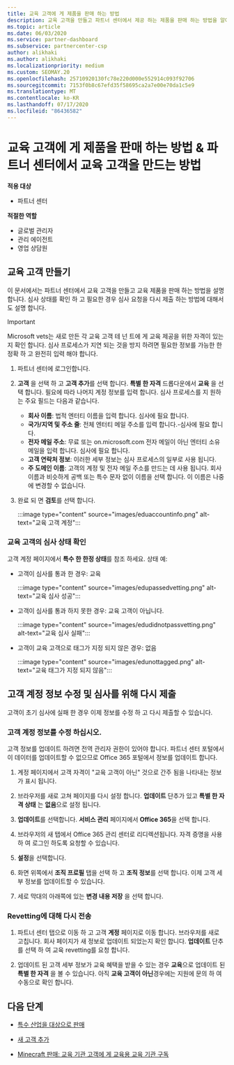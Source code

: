 ```yaml
---
title: 교육 고객에 게 제품을 판매 하는 방법
description: 교육 고객을 만들고 파트너 센터에서 제공 하는 제품을 판매 하는 방법을 알아보세요.
ms.topic: article
ms.date: 06/03/2020
ms.service: partner-dashboard
ms.subservice: partnercenter-csp
author: alikhaki
ms.author: alikhaki
ms.localizationpriority: medium
ms.custom: SEOMAY.20
ms.openlocfilehash: 25710920130fc78e220d000e552914c093f92706
ms.sourcegitcommit: 7153f0b8c67efd35f58695ca2a7e00e70da1c5e9
ms.translationtype: MT
ms.contentlocale: ko-KR
ms.lasthandoff: 07/17/2020
ms.locfileid: "86436582"
---
```

# <a name="how-to-sell-offers-to-education-customers--how-to-create-an-education-customer-in-partner-center"></a>교육 고객에 게 제품을 판매 하는 방법 & 파트너 센터에서 교육 고객을 만드는 방법

**적용 대상**

- 파트너 센터

**적절한 역할**

- 글로벌 관리자
- 관리 에이전트
- 영업 상담원

## <a name="create-an-education-customer"></a>교육 고객 만들기

이 문서에서는 파트너 센터에서 교육 고객을 만들고 교육 제품을 판매 하는 방법을 설명 합니다. 심사 상태를 확인 하 고 필요한 경우 심사 요청을 다시 제출 하는 방법에 대해서도 설명 합니다.

> [!IMPORTANT]
> Microsoft vets는 새로 만든 각 교육 고객 테 넌 트에 게 교육 제공을 위한 자격이 있는지 확인 합니다.  심사 프로세스가 지연 되는 것을 방지 하려면 필요한 정보를 가능한 한 정확 하 고 완전히 입력 해야 합니다.

1. 파트너 센터에 로그인합니다.

2. **고객** 을 선택 하 고 **고객 추가**를 선택 합니다. **특별 한 자격** 드롭다운에서 **교육** 을 선택 합니다.  필요에 따라 나머지 계정 정보를 입력 합니다.  심사 프로세스를 지 원하는 주요 필드는 다음과 같습니다.

   - **회사 이름**: 법적 엔터티 이름을 입력 합니다. 심사에 필요 합니다.
   - **국가/지역 및 주소 줄**: 전체 엔터티 메일 주소를 입력 합니다.-심사에 필요 합니다.
   - **전자 메일 주소**: 무료 또는 on.microsoft.com 전자 메일이 아닌 엔터티 소유 메일을 입력 합니다. 심사에 필요 합니다.
   - **고객 연락처 정보**: 이러한 세부 정보는 심사 프로세스의 일부로 사용 됩니다.
   - **주 도메인 이름**: 고객의 계정 및 전자 메일 주소를 만드는 데 사용 됩니다.  회사 이름과 비슷하게 공백 또는 특수 문자 없이 이름을 선택 합니다.  이 이름은 나중에 변경할 수 없습니다.

3. 완료 되 면 **검토**를 선택 합니다.

   :::image type="content" source="images/eduaccountinfo.png" alt-text="교육 고객 계정":::

### <a name="confirm-your-education-customers-vetting-status"></a>교육 고객의 심사 상태 확인

고객 계정 페이지에서 **특수 한 한정 상태**를 참조 하세요.
상태 예:

- 고객이 심사를 통과 한 경우: 교육

   :::image type="content" source="images/edupassedvetting.png" alt-text="교육 심사 성공":::

- 고객이 심사를 통과 하지 못한 경우: 교육 고객이 아닙니다.

   :::image type="content" source="images/edudidnotpassvetting.png" alt-text="교육 심사 실패":::

- 고객이 교육 고객으로 태그가 지정 되지 않은 경우: 없음

   :::image type="content" source="images/edunottagged.png" alt-text="교육 태그가 지정 되지 않음":::

## <a name="correct-the-customer-account-info-and-resubmit-for-vetting"></a>고객 계정 정보 수정 및 심사를 위해 다시 제출  

고객이 초기 심사에 실패 한 경우 이제 정보를 수정 하 고 다시 제출할 수 있습니다.

### <a name="correct-the-customer-account-information"></a>고객 계정 정보를 수정 하십시오.

고객 정보를 업데이트 하려면 전역 관리자 권한이 있어야 합니다. 파트너 센터 포털에서이 데이터를 업데이트할 수 없으므로 Office 365 포털에서 정보를 업데이트 합니다.

1. 계정 페이지에서 고객 자격이 "교육 고객이 아닌" 것으로 간주 됨을 나타내는 정보가 표시 됩니다.

2. 브라우저를 새로 고쳐 페이지를 다시 설정 합니다. **업데이트** 단추가 있고 **특별 한 자격 상태** 는 **없음**으로 설정 됩니다.

3. **업데이트**를 선택합니다. **서비스 관리** 페이지에서 **Office 365**을 선택 합니다.

4. 브라우저의 새 탭에서 Office 365 관리 센터로 리디렉션됩니다. 자격 증명을 사용 하 여 로그인 하도록 요청할 수 있습니다.

5. **설정**을 선택합니다.

6. 화면 위쪽에서 **조직 프로필** 탭을 선택 하 고 **조직 정보**를 선택 합니다. 이제 고객 세부 정보를 업데이트할 수 있습니다.

7. 세로 막대의 아래쪽에 있는 **변경 내용 저장** 을 선택 합니다.  

### <a name="resubmit-for-revetting"></a>Revetting에 대해 다시 전송

1. 파트너 센터 탭으로 이동 하 고 고객 **계정** 페이지로 이동 합니다. 브라우저를 새로 고칩니다. 회사 페이지가 새 정보로 업데이트 되었는지 확인 합니다. **업데이트** 단추를 선택 하 여 교육 revetting를 요청 합니다.

2. 업데이트 된 고객 세부 정보가 교육 혜택을 받을 수 있는 경우 **교육**으로 업데이트 된 **특별 한 자격** 을 볼 수 있습니다. 아직 **교육 고객이 아닌**경우에는 지원에 문의 하 여 수동으로 확인 합니다.

## <a name="next-steps"></a>다음 단계

- [특수 산업을 대상으로 판매](get-special-pricing-for-offers.md)

- [새 고객 추가](add-a-new-customer.md)

- [Minecraft 판매: 교육 기관 고객에 게 교육용 교육 기관 구독](minecraft-subscriptions.md)
